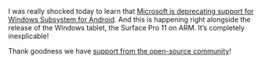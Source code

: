 I was really shocked today to learn that [Microsoft is deprecating support for Windows Subsystem for Android](https://www.msn.com/en-us/news/technology/windows-11-will-stop-supporting-android-apps-in-2025-here-s-why/ar-BB1jot2D). 
And this is happening right alongside the release of the Windows tablet, the Surface Pro 11 on ARM. It’s completely inexplicable!

Thank goodness we have [support from the open-source community](https://github.com/MustardChef/WSABuilds)!
